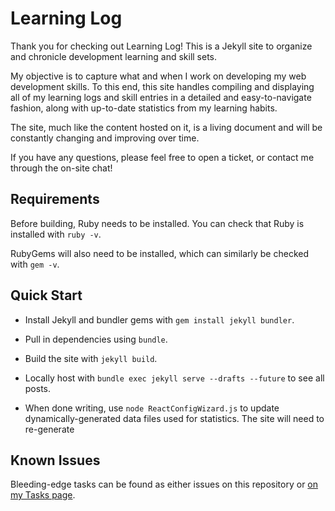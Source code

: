 # Learning Log

Thank you for checking out Learning Log! This is a Jekyll site to organize and chronicle development learning and skill sets.

My objective is to capture what and when I work on developing my web development skills. To this end, this site handles compiling and displaying all of my learning logs and skill entries in a detailed and easy-to-navigate fashion, along with up-to-date statistics from my learning habits.

The site, much like the content hosted on it, is a living document and will be constantly changing and improving over time.

If you have any questions, please feel free to open a ticket, or contact me through the on-site chat!

## Requirements

Before building, Ruby needs to be installed. You can check that Ruby is installed with `ruby -v`.

RubyGems will also need to be installed, which can similarly be checked with `gem -v`.

## Quick Start

- Install Jekyll and bundler gems with `gem install jekyll bundler`.

- Pull in dependencies using `bundle`.

- Build the site with `jekyll build`.

- Locally host with `bundle exec jekyll serve --drafts --future` to see all posts.

- When done writing, use `node ReactConfigWizard.js` to update dynamically-generated data files used for statistics. The site will need to re-generate

## Known Issues

Bleeding-edge tasks can be found as either issues on this repository or [on my Tasks page](https://maxlepper.gitlab.io/learning-log/todo/#improvements).